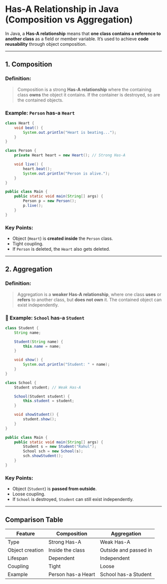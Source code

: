 

#  Has-A Relationship in Java (Composition vs Aggregation)

In Java, a **Has-A relationship** means that **one class contains a reference to another class** as a field or member variable. It’s used to achieve **code reusability** through object composition.

---

##  1. **Composition**
 
###  Definition:

> Composition is a strong **Has-A relationship** where the containing class **owns** the object it contains.
> If the container is destroyed, so are the contained objects.

###  Example: `Person` has-a `Heart`

```java
class Heart {
    void beat() {
        System.out.println("Heart is beating...");
    }
}

class Person {
    private Heart heart = new Heart(); // Strong Has-A

    void live() {
        heart.beat();
        System.out.println("Person is alive.");
    }
}

public class Main {
    public static void main(String[] args) {
        Person p = new Person();
        p.live();
    }
}
```

###  Key Points:

* Object (`Heart`) is **created inside** the `Person` class.
* Tight coupling.
* If `Person` is deleted, the `Heart` also gets deleted.

---

##  2. **Aggregation**

###  Definition:

> Aggregation is a **weaker Has-A relationship**, where one class **uses** or **refers** to another class, but **does not own** it.
> The contained object can exist independently.

### 🔹 Example: `School` has-a `Student`

```java
class Student {
    String name;

    Student(String name) {
        this.name = name;
    }

    void show() {
        System.out.println("Student: " + name);
    }
}

class School {
    Student student; // Weak Has-A

    School(Student student) {
        this.student = student;
    }

    void showStudent() {
        student.show();
    }
}

public class Main {
    public static void main(String[] args) {
        Student s = new Student("Rahul");
        School sch = new School(s);
        sch.showStudent();
    }
}
```

###  Key Points:

* Object (`Student`) is **passed from outside**.
* Loose coupling.
* If `School` is destroyed, `Student` can still exist independently.

---

##  Comparison Table

| Feature         | Composition        | Aggregation           |
| --------------- | ------------------ | --------------------- |
| Type            | Strong Has-A       | Weak Has-A            |
| Object creation | Inside the class   | Outside and passed in |
| Lifespan        | Dependent          | Independent           |
| Coupling        | Tight              | Loose                 |
| Example         | Person has-a Heart | School has-a Student  |


